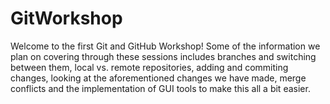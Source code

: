 # GitWorkshop

Welcome to the first Git and GitHub Workshop!
Some of the information we plan on covering through these sessions includes branches and switching between them, local vs. remote repositories, adding and commiting changes, looking at the aforementioned changes we have made, merge conflicts and the implementation of GUI tools to make this all a bit easier. 
